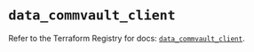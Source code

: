 # `data_commvault_client`

Refer to the Terraform Registry for docs: [`data_commvault_client`](https://registry.terraform.io/providers/commvault/commvault/1.2.10/docs/data-sources/client).
